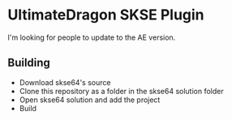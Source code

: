 # UltimateDragon SKSE Plugin

I'm looking for people to update to the AE version.


## Building

- Download skse64's source
- Clone this repository as a folder in the skse64 solution folder
- Open skse64 solution and add the project
- Build
